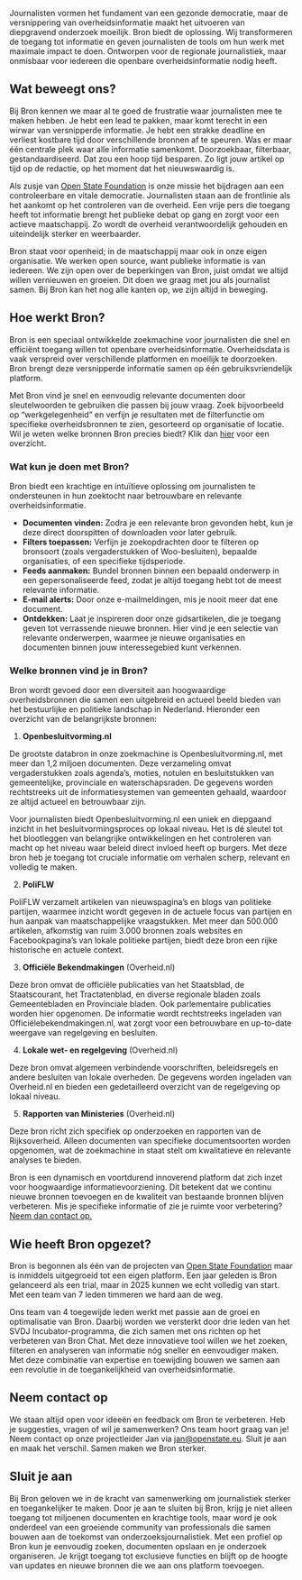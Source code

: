 Journalisten vormen het fundament van een gezonde democratie, maar de versnippering van overheidsinformatie maakt het uitvoeren van diepgravend onderzoek moeilijk. Bron biedt de oplossing. Wij transformeren de toegang tot informatie en geven journalisten de tools om hun werk met maximale impact te doen. Ontworpen voor de regionale journalistiek, maar onmisbaar voor iedereen die openbare overheidsinformatie nodig heeft.

## Wat beweegt ons?

Bij Bron kennen we maar al te goed de frustratie waar journalisten mee te maken hebben. Je hebt een lead te pakken, maar komt terecht in een wirwar van versnipperde informatie. Je hebt een strakke deadline en verliest kostbare tijd door verschillende bronnen af te speuren. Was er maar één centrale plek waar alle informatie samenkomt. Doorzoekbaar, filterbaar, gestandaardiseerd. Dat zou een hoop tijd besparen. Zo ligt jouw artikel op tijd op de redactie, op het moment dat het nieuwswaardig is.

Als zusje van [Open State Foundation](https://openstate.eu/nl) is onze missie het bijdragen aan een controleerbare en vitale democratie. Journalisten staan aan de frontlinie als het aankomt op het controleren van de overheid. Een vrije pers die toegang heeft tot informatie brengt het publieke debat op gang en zorgt voor een actieve maatschappij. Zo wordt de overheid verantwoordelijk gehouden en uiteindelijk sterker en weerbaarder.

Bron staat voor openheid; in de maatschappij maar ook in onze eigen organisatie. We werken open source, want publieke informatie is van iedereen. We zijn open over de beperkingen van Bron, juist omdat we altijd willen vernieuwen en groeien. Dit doen we graag met jou als journalist samen. Bij Bron kan het nog alle kanten op, we zijn altijd in beweging.

## Hoe werkt Bron?

Bron is een speciaal ontwikkelde zoekmachine voor journalisten die snel en efficiënt toegang willen tot openbare overheidsinformatie. Overheidsdata is vaak verspreid over verschillende platformen en moeilijk te doorzoeken. Bron brengt deze versnipperde informatie samen op één gebruiksvriendelijk platform.

Met Bron vind je snel en eenvoudig relevante documenten door sleutelwoorden te gebruiken die passen bij jouw vraag. Zoek bijvoorbeeld op “werkgelegenheid” en verfijn je resultaten met de filterfunctie om specifieke overheidsbronnen te zien, gesorteerd op organisatie of locatie. Wil je weten welke bronnen Bron precies biedt? Klik dan [hier](#heading-welke-bronnen-vind-je-in-bron) voor een overzicht.

### Wat kun je doen met Bron?

Bron biedt een krachtige en intuïtieve oplossing om journalisten te ondersteunen in hun zoektocht naar betrouwbare en relevante overheidsinformatie.

- **Documenten vinden:** Zodra je een relevante bron gevonden hebt, kun je deze direct doorspitten of downloaden voor later gebruik.
- **Filters toepassen:** Verfijn je zoekopdrachten door te filteren op bronsoort (zoals vergaderstukken of Woo-besluiten), bepaalde organisaties, of een specifieke tijdsperiode.
- **Feeds aanmaken:** Bundel bronnen binnen een bepaald onderwerp in een gepersonaliseerde feed, zodat je altijd toegang hebt tot de meest relevante informatie.
- **E-mail alerts:** Door onze e-mailmeldingen, mis je nooit meer dat ene document.
- **Ontdekken:** Laat je inspireren door onze gidsartikelen, die je toegang geven tot verrassende nieuwe bronnen. Hier vind je een selectie van relevante onderwerpen, waarmee je nieuwe organisaties en documenten binnen jouw interessegebied kunt verkennen.

### Welke bronnen vind je in Bron?

Bron wordt gevoed door een diversiteit aan hoogwaardige overheidsbronnen die samen een uitgebreid en actueel beeld bieden van het bestuurlijke en politieke landschap in Nederland. Hieronder een overzicht van de belangrijkste bronnen:

1. **Openbesluitvorming.nl**

De grootste databron in onze zoekmachine is Openbesluitvorming.nl, met meer dan 1,2 miljoen documenten. Deze verzameling omvat vergaderstukken zoals agenda’s, moties, notulen en besluitstukken van gemeentelijke, provinciale en waterschapsraden. De gegevens worden rechtstreeks uit de informatiesystemen van gemeenten gehaald, waardoor ze altijd actueel en betrouwbaar zijn.

Voor journalisten biedt Openbesluitvorming.nl een uniek en diepgaand inzicht in het besluitvormingsproces op lokaal niveau. Het is dé sleutel tot het blootleggen van belangrijke ontwikkelingen en het controleren van macht op het niveau waar beleid direct invloed heeft op burgers. Met deze bron heb je toegang tot cruciale informatie om verhalen scherp, relevant en volledig te maken.

2. **PoliFLW**

PoliFLW verzamelt artikelen van nieuwspagina’s en blogs van politieke partijen, waarmee inzicht wordt gegeven in de actuele focus van partijen en hun aanpak van maatschappelijke vraagstukken. Met meer dan 500.000 artikelen, afkomstig van ruim 3.000 bronnen zoals websites en Facebookpagina’s van lokale politieke partijen, biedt deze bron een rijke historische en actuele context.

3. **Officiële Bekendmakingen** (Overheid.nl)

Deze bron omvat de officiële publicaties van het Staatsblad, de Staatscourant, het Tractatenblad, en diverse regionale bladen zoals Gemeentebladen en Provinciale bladen. Ook parlementaire publicaties worden hier opgenomen. De informatie wordt rechtstreeks ingeladen van Officiëlebekendmakingen.nl, wat zorgt voor een betrouwbare en up-to-date weergave van regelgeving en besluiten.

<!-- 4. **Woo-besluiten** (via Woogle)

Woo-besluiten (Wet open overheid) worden via Woogle verzameld. Deze besluiten zijn afkomstig van gemeentelijke websites en bieden inzicht in documenten die door middel van Woo-verzoeken openbaar zijn gemaakt. -->

4. **Lokale wet- en regelgeving** (Overheid.nl)

Deze bron omvat algemeen verbindende voorschriften, beleidsregels en andere besluiten van lokale overheden. De gegevens worden ingeladen van Overheid.nl en bieden een gedetailleerd overzicht van de regelgeving op lokaal niveau.

5. **Rapporten van Ministeries** (Overheid.nl)

Deze bron richt zich specifiek op onderzoeken en rapporten van de Rijksoverheid. Alleen documenten van specifieke documentsoorten worden opgenomen, wat de zoekmachine in staat stelt om kwalitatieve en relevante analyses te bieden.

Bron is een dynamisch en voortdurend innoverend platform dat zich inzet voor hoogwaardige informatievoorziening. Dit betekent dat we continu nieuwe bronnen toevoegen en de kwaliteit van bestaande bronnen blijven verbeteren. Mis je specifieke informatie of zie je ruimte voor verbetering? [Neem dan contact op.](#heading-neem-contact-op)


## Wie heeft Bron opgezet?

Bron is begonnen als één van de projecten van [Open State Foundation](https://openstate.eu/nl) maar is inmiddels uitgegroeid tot een eigen platform. Een jaar geleden is Bron gelanceerd als een trial, maar in 2025 kunnen we echt volledig van start. Met een team van 7 leden timmeren we hard aan de weg.

Ons team van 4 toegewijde leden werkt met passie aan de groei en optimalisatie van Bron. Daarbij worden we versterkt door drie leden van het SVDJ Incubator-programma, die zich samen met ons richten op het verbeteren van Bron Chat. Met deze innovatieve tool willen we het zoeken, filteren en analyseren van informatie nóg sneller en eenvoudiger maken.
Met deze combinatie van expertise en toewijding bouwen we samen aan een revolutie in de toegankelijkheid van overheidsinformatie.

## Neem contact op

We staan altijd open voor ideeën en feedback om Bron te verbeteren. Heb je suggesties, vragen of wil je samenwerken? Ons team hoort graag van je! Neem contact op onze projectleider Jan via jan@openstate.eu.
Sluit je aan en maak het verschil. Samen maken we Bron sterker.


## Sluit je aan

Bij Bron geloven we in de kracht van samenwerking om journalistiek sterker en toegankelijker te maken. Door je aan te sluiten bij Bron, krijg je niet alleen toegang tot miljoenen documenten en krachtige tools, maar word je ook onderdeel van een groeiende community van professionals die samen bouwen aan de toekomst van onderzoeksjournalistiek. Met een profiel op Bron kun je eenvoudig zoeken, documenten opslaan en je onderzoek organiseren. Je krijgt toegang tot exclusieve functies en blijft op de hoogte van updates en nieuwe bronnen die we aan ons platform toevoegen.


